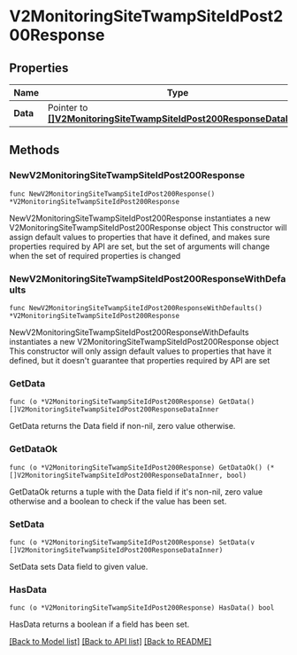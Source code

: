 # V2MonitoringSiteTwampSiteIdPost200Response

## Properties

Name | Type | Description | Notes
------------ | ------------- | ------------- | -------------
**Data** | Pointer to [**[]V2MonitoringSiteTwampSiteIdPost200ResponseDataInner**](V2MonitoringSiteTwampSiteIdPost200ResponseDataInner.md) |  | [optional] 

## Methods

### NewV2MonitoringSiteTwampSiteIdPost200Response

`func NewV2MonitoringSiteTwampSiteIdPost200Response() *V2MonitoringSiteTwampSiteIdPost200Response`

NewV2MonitoringSiteTwampSiteIdPost200Response instantiates a new V2MonitoringSiteTwampSiteIdPost200Response object
This constructor will assign default values to properties that have it defined,
and makes sure properties required by API are set, but the set of arguments
will change when the set of required properties is changed

### NewV2MonitoringSiteTwampSiteIdPost200ResponseWithDefaults

`func NewV2MonitoringSiteTwampSiteIdPost200ResponseWithDefaults() *V2MonitoringSiteTwampSiteIdPost200Response`

NewV2MonitoringSiteTwampSiteIdPost200ResponseWithDefaults instantiates a new V2MonitoringSiteTwampSiteIdPost200Response object
This constructor will only assign default values to properties that have it defined,
but it doesn't guarantee that properties required by API are set

### GetData

`func (o *V2MonitoringSiteTwampSiteIdPost200Response) GetData() []V2MonitoringSiteTwampSiteIdPost200ResponseDataInner`

GetData returns the Data field if non-nil, zero value otherwise.

### GetDataOk

`func (o *V2MonitoringSiteTwampSiteIdPost200Response) GetDataOk() (*[]V2MonitoringSiteTwampSiteIdPost200ResponseDataInner, bool)`

GetDataOk returns a tuple with the Data field if it's non-nil, zero value otherwise
and a boolean to check if the value has been set.

### SetData

`func (o *V2MonitoringSiteTwampSiteIdPost200Response) SetData(v []V2MonitoringSiteTwampSiteIdPost200ResponseDataInner)`

SetData sets Data field to given value.

### HasData

`func (o *V2MonitoringSiteTwampSiteIdPost200Response) HasData() bool`

HasData returns a boolean if a field has been set.


[[Back to Model list]](../README.md#documentation-for-models) [[Back to API list]](../README.md#documentation-for-api-endpoints) [[Back to README]](../README.md)


